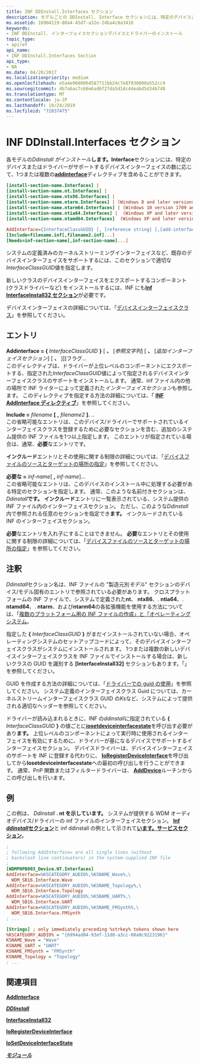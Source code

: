 ```yaml
---
title: INF DDInstall.Interfaces セクション
description: モデルごとの DDInstall. Interface セクションには、特定のデバイスまたはドライバーがサポートするデバイスインターフェイスの数に応じて、1つまたは複数の AddInterface ディレクティブを含めることができます。
ms.assetid: 16904119-00a4-45d7-a32e-24ba4c8a3416
keywords:
- INF DDInstall. インターフェイスセクションデバイスとドライバーのインストール
topic_type:
- apiref
api_name:
- INF DDInstall.Interfaces Section
api_type:
- NA
ms.date: 04/20/2017
ms.localizationpriority: medium
ms.openlocfilehash: e5a4e9600064587711bb24c7e8f030090a552cc9
ms.sourcegitcommit: 4b7a6ac7c68e6ad6f27da5d1dc4deabd5d34b748
ms.translationtype: MT
ms.contentlocale: ja-JP
ms.lasthandoff: 10/24/2019
ms.locfileid: "72837475"
---
```

# <a name="inf-ddinstallinterfaces-section"></a>INF DDInstall.Interfaces セクション


各モデルの<em>Ddinstall がインストール</em>**します。Interface**セクションには、特定のデバイスまたはドライバーがサポートするデバイスインターフェイスの数に応じて、1つまたは複数の[**addinterface**](inf-addinterface-directive.md)ディレクティブを含めることができます。

```ini
[install-section-name.Interfaces] |
[install-section-name.nt.Interfaces] | 
[install-section-name.ntx86.Interfaces] |
[install-section-name.ntarm.Interfaces] | (Windows 8 and later versions of Windows)
[install-section-name.ntarm64.Interfaces] | (Windows 10 version 1709 and later versions of Windows)
[install-section-name.ntia64.Interfaces] |  (Windows XP and later versions of Windows)
[install-section-name.ntamd64.Interfaces]  (Windows XP and later versions of Windows)
 
AddInterface={InterfaceClassGUID} [, [reference string] [,[add-interface-section] [,flags]]] ...
[Include=filename.inf[,filename2.inf]...]
[Needs=inf-section-name[,inf-section-name]...] 
```

システムの定義済みのカーネルストリーミングインターフェイスなど、既存のデバイスインターフェイスをサポートするには、このセクションで適切な*InterfaceClassGUID*値を指定します。

新しいクラスのデバイスインターフェイスをエクスポートするコンポーネント (クラスドライバーなど) をインストールするには、INF にも[**Inf InterfaceInstall32 セクション**](inf-interfaceinstall32-section.md)が必要です。

デバイスインターフェイスの詳細については、「[デバイスインターフェイスクラス](device-interface-classes.md)」を参照してください。

## <a name="entries"></a>エントリ


<a href="" id="addinterface--interfaceclassguid------reference-string-----add-interface-section----flags-------"></a>**Addinterface = {** <em>InterfaceClassGUID</em> **}** \[ **、** \[*参照文字列*\] \[ **、** \[*追加インターフェイスセクション*\] \[ **、** \]\]\]フラグ...  
このディレクティブは、ドライバーが上位レベルのコンポーネントにエクスポートする、指定された*InterfaceClassGUID*値によって指定されるデバイスインターフェイスクラスのサポートをインストールします。 通常、inf ファイル内の他の場所で INF ライターによって定義された*インターフェイスセクション*も参照します。 このディレクティブを指定する方法の詳細については、「 [**INF AddInterface ディレクティブ**](inf-addinterface-directive.md)」を参照してください。

<a href="" id="include-filename-inf--filename2-inf----"></a>**Include =** <em>filename</em> **\[** **,** <em>filename2</em> **\].** ..  
この省略可能なエントリは、このデバイス/ドライバーでサポートされているインターフェイスクラスを登録するために必要なセクションを含む、追加のシステム提供の INF ファイルを1つ以上指定します。 このエントリが指定されている場合は、通常、**必要**なエントリです。

**インクルード**エントリとその使用に関する制限の詳細については、「[デバイスファイルのソースとターゲットの場所の指定](specifying-the-source-and-target-locations-for-device-files.md)」を参照してください。

<a href="" id="needs-inf-section-name--inf-section-name----"></a>**必要な =** <em>inf-name</em>\[ **,** <em>inf-name</em>\]...  
この省略可能なエントリは、このデバイスのインストール中に処理する必要がある特定のセクションを指定します。 通常、このような名前付きセクションは、 <em>Ddinstall</em>**です。** **インクルード**エントリに一覧表示されている、システム提供の INF ファイル内のインターフェイスセクション。 ただし、このような<em>Ddinstall</em>内で参照される任意のセクションを指定でき**ます。** インクルードされている INF のインターフェイスセクション。

**必要**なエントリを入れ子にすることはできません。 **必要**なエントリとその使用に関する制限の詳細については、「[デバイスファイルのソースとターゲットの場所の指定](specifying-the-source-and-target-locations-for-device-files.md)」を参照してください。

<a name="remarks"></a>注釈
-------

*Ddinstall*セクション名は、INF ファイルの "製造元別*モデル*" セクションのデバイス/モデル固有のエントリで参照されている必要があります。 クロスプラットフォームの INF ファイルで、システムで定義された**nt**、 **ntx86**、. **ntia64**、. **ntamd64**、. **ntarm**、および**ntarm64**の各拡張機能を使用する方法については、「[複数のプラットフォーム用の INF ファイルの作成」と「オペレーティングシステム](creating-inf-files-for-multiple-platforms-and-operating-systems.md)。

指定した **{** <em>InterfaceClassGUID</em> **}** がまだインストールされていない場合、オペレーティングシステムのセットアップコードによって、そのデバイスインターフェイスクラスがシステムにインストールされます。 1つまたは複数の新しいデバイスインターフェイスクラスを INF ファイルでインストールする場合は、新しいクラスの GUID を識別する **\[InterfaceInstall32\]** セクションもあります。「」を参照してください。

GUID を作成する方法の詳細については、「[ドライバーでの guid の使用](https://docs.microsoft.com/windows-hardware/drivers/kernel/using-guids-in-drivers)」を参照してください。 システム定義のインターフェイスクラス Guid については、カーネルストリームインターフェイスクラス GUID の*Ks*など、システムによって提供される適切なヘッダーを参照してください。

ドライバーが読み込まれるときに、INF の<em>ddinstall</em>に指定されている **{** <em>InterfaceClassGUID</em> **}** の値ごとに[**iosetdeviceinterfacestate**](https://docs.microsoft.com/windows-hardware/drivers/ddi/wdm/nf-wdm-iosetdeviceinterfacestate)を呼び出す必要があり**ます。** 上位レベルのコンポーネントによって実行時に使用されるインターフェイスを有効にするために、ドライバーが基になるデバイスでサポートするインターフェイスセクション。 デバイスドライバーは、デバイスインターフェイスのサポートを INF に登録する代わりに、 [**IoRegisterDeviceInterface**](https://docs.microsoft.com/windows-hardware/drivers/ddi/wdm/nf-wdm-ioregisterdeviceinterface)を呼び出してから**Iosetdeviceinterfacestate**への最初の呼び出しを行うことができます。 通常、PnP 関数またはフィルタードライバーは、 [**AddDevice**](https://docs.microsoft.com/windows-hardware/drivers/ddi/wdm/nc-wdm-driver_add_device)ルーチンからこの呼び出しを行います。

<a name="examples"></a>例
--------

この例は、 <em>Ddinstall</em> **. nt を示しています。** システムが提供する WDM オーディオデバイス/ドライバーの inf ファイルのインターフェイスセクション。 [**Inf *ddinstall*セクション**](inf-ddinstall-section.md)と inf ddinstall の例として示されて[**います。サービスセクション**](inf-ddinstall-services-section.md)。

```ini
;
; following AddInterface= are all single lines (without 
; backslash line continuators) in the system-supplied INF file
;
[WDMPNPB003_Device.NT.Interfaces]
AddInterface=%KSCATEGORY_AUDIO%,%KSNAME_Wave%,\
  WDM_SB16.Interface.Wave
AddInterface=%KSCATEGORY_AUDIO%,%KSNAME_Topology%,\
  WDM_SB16.Interface.Topology
AddInterface=%KSCATEGORY_AUDIO%,%KSNAME_UART%,\
  WDM_SB16.Interface.UART
AddInterface=%KSCATEGORY_AUDIO%,%KSNAME_FMSynth%,\
  WDM_SB16.Interface.FMSynth
; ...

[Strings] ; only immediately preceding %strkey% tokens shown here
%KSCATEGORY_AUDIO% = "{6994ad04-93ef-11d0-a3cc-00a0c9223196}"
KSNAME_Wave = "Wave"
KSNAME_UART = "UART"
KSNAME_FMSynth = "FMSynth" 
KSNAME_Topology = "Topology"
; ...
```

## <a name="see-also"></a>関連項目


[**AddInterface**](inf-addinterface-directive.md)

[***DDInstall***](inf-ddinstall-section.md)

[**InterfaceInstall32**](inf-interfaceinstall32-section.md)

[**IoRegisterDeviceInterface**](https://docs.microsoft.com/windows-hardware/drivers/ddi/wdm/nf-wdm-ioregisterdeviceinterface)

[**IoSetDeviceInterfaceState**](https://docs.microsoft.com/windows-hardware/drivers/ddi/wdm/nf-wdm-iosetdeviceinterfacestate)

[***モジュール***](inf-models-section.md)

 

 







